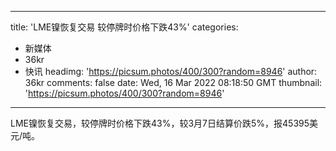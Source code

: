 
---
title: 'LME镍恢复交易 较停牌时价格下跌43%'
categories: 
 - 新媒体
 - 36kr
 - 快讯
headimg: 'https://picsum.photos/400/300?random=8946'
author: 36kr
comments: false
date: Wed, 16 Mar 2022 08:18:50 GMT
thumbnail: 'https://picsum.photos/400/300?random=8946'
---

<div>   
LME镍恢复交易，较停牌时价格下跌43%，较3月7日结算价跌5%，报45395美元/吨。  
</div>
            